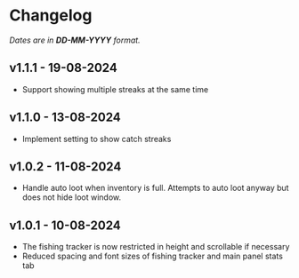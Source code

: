 # Changelog

_Dates are in **DD-MM-YYYY** format._

## v1.1.1 - 19-08-2024

- Support showing multiple streaks at the same time

## v1.1.0 - 13-08-2024

- Implement setting to show catch streaks

## v1.0.2 - 11-08-2024

- Handle auto loot when inventory is full. Attempts to auto loot anyway but does not hide loot window.

## v1.0.1 - 10-08-2024

- The fishing tracker is now restricted in height and scrollable if necessary
- Reduced spacing and font sizes of fishing tracker and main panel stats tab
